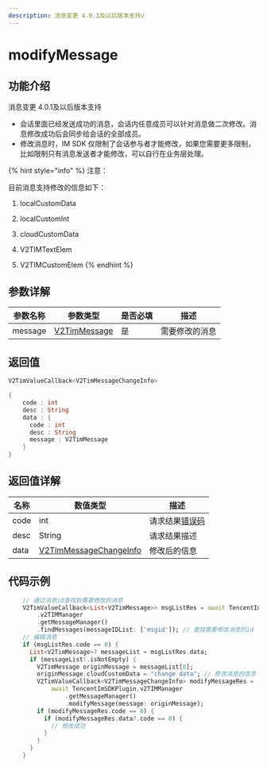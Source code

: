 ```yaml
---
description: 消息变更 4.0.1及以后版本支持√
---
```


# modifyMessage

## 功能介绍

消息变更 4.0.1及以后版本支持

* 会话里面已经发送成功的消息，会话内任意成员可以针对消息做二次修改。消息修改成功后会同步给会话的全部成员。
* 修改消息时，IM SDK 仅限制了会话参与者才能修改，如果您需要更多限制，比如限制只有消息发送者才能修改，可以自行在业务层处理。

{% hint style="info" %}
注意：

目前消息支持修改的信息如下：

1. localCustomData

2. localCustomInt

3. cloudCustomData

4. V2TIMTextElem

5. V2TIMCustomElem
{% endhint %}

## 参数详解

| 参数名称    | 参数类型                                                     | 是否必填 | 描述      |
| ------- | -------------------------------------------------------- | ---- | ------- |
| message | [V2TimMessage](../guan-jian-lei/message/v2timmessage.md) | 是    | 需要修改的消息 |

## 返回值

```dart
V2TimValueCallback<V2TimMessageChangeInfo>

{
    code : int
    desc : String
    data : {
      code : int
      desc : String
      message : V2TimMessage
    }
}
```

## 返回值详解

| 名称   | 数值类型                                                                         | 描述                                                             |
| ---- | ---------------------------------------------------------------------------- | -------------------------------------------------------------- |
| code | int                                                                          | 请求结果[错误码](https://cloud.tencent.com/document/product/269/1671) |
| desc | String                                                                       | 请求结果描述                                                         |
| data | [V2TimMessageChangeInfo](../guan-jian-lei/message/v2timmessagechangeinfo.md) | 修改后的信息                                                         |

## 代码示例  &#x20;

```dart
    // 通过消息id查找到需要修改的消息
    V2TimValueCallback<List<V2TimMessage>> msgListRes = await TencentImSDKPlugin
        .v2TIMManager
        .getMessageManager()
        .findMessages(messageIDList: ['msgid']); // 查找需要修改消息的id
    // 编辑消息
    if (msgListRes.code == 0) {
      List<V2TimMessage>? messageList = msgListRes.data;
      if (messageList!.isNotEmpty) {
        V2TimMessage originMessage = messageList[0];
        originMessage.cloudCustomData = "change data"; // 修改消息的信息
        V2TimValueCallback<V2TimMessageChangeInfo> modifyMessageRes =
            await TencentImSDKPlugin.v2TIMManager
                .getMessageManager()
                .modifyMessage(message: originMessage);
        if (modifyMessageRes.code == 0) {
          if (modifyMessageRes.data?.code == 0) {
            // 修改成功
          }
        }
      }
    }
```
